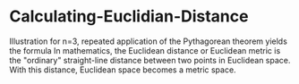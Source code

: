 # Calculating-Euclidian-Distance
 Illustration for n=3, repeated application of the Pythagorean theorem yields the formula In mathematics, the Euclidean distance or Euclidean metric is the "ordinary" straight-line distance between two points in Euclidean space. With this distance, Euclidean space becomes a metric space.
